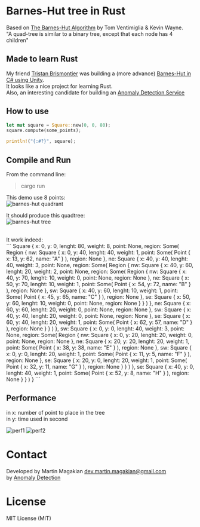 Barnes-Hut tree in Rust
============
Based on [The Barnes-Hut Algorithm](http://arborjs.org/docs/barnes-hut) by Tom Ventimiglia & Kevin Wayne.<br />
"A quad-tree is similar to a binary tree, except that each node has 4 children"


Made to learn Rust
---------
My friend [Tristan Brismontier](https://github.com/TristanBrismontier) was building a (more advance) [Barnes-Hut in C# using Unity](https://github.com/TristanBrismontier/Barnes-Hut-Algorithm).<br />
It looks like a nice project for learning Rust.<br />
Also, an interesting candidate for building an [Anomaly Detection Service](https://anomaly.io)


How to use
---------
```Rust
let mut square = Square::new(0, 0, 80);
square.compute(some_points);

println!("{:#?}", square);
```

Compile and Run 
---------
From the command line:
> cargo run

This demo use 8 points:<br />
![barnes-hut quadrant](https://raw.github.com/martin-magakian/Barnes-Hut/master/README_src/quadrant.png)

It should produce this quadtree:<br />
![barnes-hut tree](https://raw.github.com/martin-magakian/Barnes-Hut/master/README_src/tree.png)

<br />
It work indeed:<br />
```
Square {
    x: 0,
    y: 0,
    lenght: 80,
    weight: 8,
    point: None,
    region: Some(
        Region {
            nw: Square {
                x: 0,
                y: 40,
                lenght: 40,
                weight: 1,
                point: Some(
                    Point {
                        x: 13,
                        y: 62,
                        name: "A"
                    }
                ),
                region: None
            },
            ne: Square {
                x: 40,
                y: 40,
                lenght: 40,
                weight: 3,
                point: None,
                region: Some(
                    Region {
                        nw: Square {
                            x: 40,
                            y: 60,
                            lenght: 20,
                            weight: 2,
                            point: None,
                            region: Some(
                                Region {
                                    nw: Square {
                                        x: 40,
                                        y: 70,
                                        lenght: 10,
                                        weight: 0,
                                        point: None,
                                        region: None
                                    },
                                    ne: Square {
                                        x: 50,
                                        y: 70,
                                        lenght: 10,
                                        weight: 1,
                                        point: Some(
                                            Point {
                                                x: 54,
                                                y: 72,
                                                name: "B"
                                            }
                                        ),
                                        region: None
                                    },
                                    sw: Square {
                                        x: 40,
                                        y: 60,
                                        lenght: 10,
                                        weight: 1,
                                        point: Some(
                                            Point {
                                                x: 45,
                                                y: 65,
                                                name: "C"
                                            }
                                        ),
                                        region: None
                                    },
                                    se: Square {
                                        x: 50,
                                        y: 60,
                                        lenght: 10,
                                        weight: 0,
                                        point: None,
                                        region: None
                                    }
                                }
                            )
                        },
                        ne: Square {
                            x: 60,
                            y: 60,
                            lenght: 20,
                            weight: 0,
                            point: None,
                            region: None
                        },
                        sw: Square {
                            x: 40,
                            y: 40,
                            lenght: 20,
                            weight: 0,
                            point: None,
                            region: None
                        },
                        se: Square {
                            x: 60,
                            y: 40,
                            lenght: 20,
                            weight: 1,
                            point: Some(
                                Point {
                                    x: 62,
                                    y: 57,
                                    name: "D"
                                }
                            ),
                            region: None
                        }
                    }
                )
            },
            sw: Square {
                x: 0,
                y: 0,
                lenght: 40,
                weight: 3,
                point: None,
                region: Some(
                    Region {
                        nw: Square {
                            x: 0,
                            y: 20,
                            lenght: 20,
                            weight: 0,
                            point: None,
                            region: None
                        },
                        ne: Square {
                            x: 20,
                            y: 20,
                            lenght: 20,
                            weight: 1,
                            point: Some(
                                Point {
                                    x: 38,
                                    y: 38,
                                    name: "E"
                                }
                            ),
                            region: None
                        },
                        sw: Square {
                            x: 0,
                            y: 0,
                            lenght: 20,
                            weight: 1,
                            point: Some(
                                Point {
                                    x: 11,
                                    y: 5,
                                    name: "F"
                                }
                            ),
                            region: None
                        },
                        se: Square {
                            x: 20,
                            y: 0,
                            lenght: 20,
                            weight: 1,
                            point: Some(
                                Point {
                                    x: 32,
                                    y: 11,
                                    name: "G"
                                }
                            ),
                            region: None
                        }
                    }
                )
            },
            se: Square {
                x: 40,
                y: 0,
                lenght: 40,
                weight: 1,
                point: Some(
                    Point {
                        x: 52,
                        y: 8,
                        name: "H"
                    }
                ),
                region: None
            }
        }
    )
}
```

Performance
-------

in x: number of point to place in the tree<br />
in y: time used in second


![perf1](https://raw.github.com/martin-magakian/Barnes-Hut/master/README_src/perf1.png)
![perf2](https://raw.github.com/martin-magakian/Barnes-Hut/master/README_src/perf2.png)



Contact
=========
Developed by Martin Magakian dev.martin.magakian@gmail.com<br />
by [Anomaly Detection](https://anomaly.io)


License
=========
MIT License (MIT)
